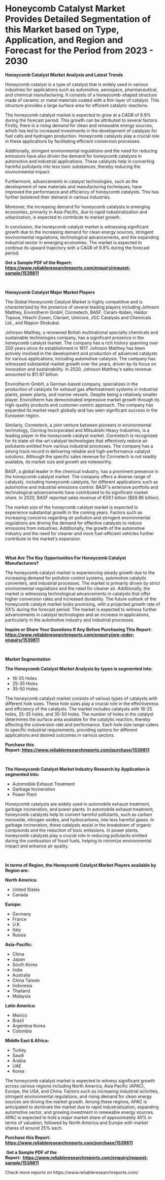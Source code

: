 <p><h1>Honeycomb Catalyst Market Provides Detailed Segmentation of this Market based on Type, Application, and Region and Forecast for the Period from 2023 - 2030</h1></p><p><strong>Honeycomb Catalyst Market Analysis and Latest Trends</strong></p>
<p><p>Honeycomb catalyst is a type of catalyst that is widely used in various industries for applications such as automotive, aerospace, pharmaceutical, and chemical manufacturing. It consists of a honeycomb-shaped structure made of ceramic or metal materials coated with a thin layer of catalyst. This structure provides a large surface area for efficient catalytic reactions.</p><p>The honeycomb catalyst market is expected to grow at a CAGR of 9.9% during the forecast period. This growth can be attributed to several factors. Firstly, there is a rising demand for clean and renewable energy sources, which has led to increased investments in the development of catalysts for fuel cells and hydrogen production. Honeycomb catalysts play a crucial role in these applications by facilitating efficient conversion processes.</p><p>Additionally, stringent environmental regulations and the need for reducing emissions have also driven the demand for honeycomb catalysts in automotive and industrial applications. These catalysts help in converting harmful pollutants into less toxic substances, thereby reducing the environmental impact.</p><p>Furthermore, advancements in catalyst technologies, such as the development of new materials and manufacturing techniques, have improved the performance and efficiency of honeycomb catalysts. This has further bolstered their demand in various industries.</p><p>Moreover, the increasing demand for honeycomb catalysts in emerging economies, primarily in Asia-Pacific, due to rapid industrialization and urbanization, is expected to contribute to market growth.</p><p>In conclusion, the honeycomb catalyst market is witnessing significant growth due to the increasing demand for clean energy sources, stringent environmental regulations, technological advancements, and the expanding industrial sector in emerging economies. The market is expected to continue its upward trajectory with a CAGR of 9.9% during the forecast period.</p></p>
<p><strong>Get a Sample PDF of the Report:&nbsp; <a href="https://www.reliableresearchreports.com/enquiry/request-sample/1539811">https://www.reliableresearchreports.com/enquiry/request-sample/1539811</a></strong></p>
<p>&nbsp;</p>
<p><strong>Honeycomb Catalyst Major Market Players</strong></p>
<p><p>The Global Honeycomb Catalyst Market is highly competitive and is characterized by the presence of several leading players including Johnson Matthey, Envirotherm GmbH, Cormetech, BASF, Ceram-Ibiden, Haldor Topsoe, Hitachi Zosen, Clariant, Umicore, JGC Catalysts and Chemicals Ltd., and Nippon Shokubai.</p><p>Johnson Matthey, a renowned British multinational specialty chemicals and sustainable technologies company, has a significant presence in the honeycomb catalyst market. The company has a rich history spanning over 200 years since its establishment in 1817. Johnson Matthey has been actively involved in the development and production of advanced catalysts for various applications, including automotive catalysis. The company has witnessed substantial market growth over the years, driven by its focus on innovation and sustainability. In 2020, Johnson Matthey's sales revenue amounted to $11.97 billion.</p><p>Envirotherm GmbH, a German-based company, specializes in the production of catalysts for exhaust gas aftertreatment systems in industrial plants, power plants, and marine vessels. Despite being a relatively smaller player, Envirotherm has demonstrated impressive market growth through its high-quality products and customer-centric approach. The company has expanded its market reach globally and has seen significant success in the European region.</p><p>Similarly, Cormetech, a joint venture between pioneers in environmental technology, Corning Incorporated and Mitsubishi Heavy Industries, is a leading player in the honeycomb catalyst market. Cormetech is recognized for its state-of-the-art catalyst technologies that effectively reduce air pollutants emitted from various industrial processes. The company has a strong track record in delivering reliable and high-performance catalyst solutions. Although the specific sales revenue for Cormetech is not readily available, its market size and growth are noteworthy.</p><p>BASF, a global leader in the chemical industry, has a prominent presence in the honeycomb catalyst market. The company offers a diverse range of catalysts, including honeycomb catalysts, for different applications such as automotive and industrial emissions control. BASF's extensive portfolio and technological advancements have contributed to its significant market share. In 2020, BASF reported sales revenue of €59.1 billion ($69.96 billion).</p><p>The market size of the honeycomb catalyst market is expected to experience substantial growth in the coming years. Factors such as increasing concerns regarding air pollution and stringent environmental regulations are driving the demand for effective catalysts to reduce emissions from industries. Additionally, the growth of the automotive industry and the need for cleaner and more fuel-efficient vehicles further contribute to the market's expansion.</p></p>
<p>&nbsp;</p>
<p><strong>What Are The Key Opportunities For Honeycomb Catalyst Manufacturers?</strong></p>
<p><p>The honeycomb catalyst market is experiencing steady growth due to the increasing demand for pollution control systems, automotive catalytic converters, and industrial processes. The market is primarily driven by strict environmental regulations and the need for cleaner air. Additionally, the market is witnessing technological advancements in catalysts that offer higher conversion rates and increased durability. The future outlook of the honeycomb catalyst market looks promising, with a projected growth rate of XX% during the forecast period. The market is expected to witness further advancements in catalyst technologies and an increase in applications, particularly in the automotive industry and industrial processes.</p></p>
<p><strong>Inquire or Share Your Questions If Any Before Purchasing This Report: <a href="https://www.reliableresearchreports.com/enquiry/pre-order-enquiry/1539811">https://www.reliableresearchreports.com/enquiry/pre-order-enquiry/1539811</a></strong></p>
<p>&nbsp;</p>
<p><strong>Market Segmentation</strong></p>
<p><strong>The Honeycomb Catalyst Market Analysis by types is segmented into:</strong></p>
<p><ul><li>16-25 Holes</li><li>25-35 Holes</li><li>35-50 Holes</li></ul></p>
<p><p>The honeycomb catalyst market consists of various types of catalysts with different hole sizes. These hole sizes play a crucial role in the effectiveness and efficiency of the catalysts. The market includes catalysts with 16-25 holes, 25-35 holes, and 35-50 holes. The number of holes in the catalyst determines the surface area available for the catalytic reaction, thereby affecting the conversion rate and performance. Each hole size range caters to specific industrial requirements, providing options for different applications and desired outcomes in various sectors.</p></p>
<p><strong>Purchase this Report:&nbsp;<a href="https://www.reliableresearchreports.com/purchase/1539811">https://www.reliableresearchreports.com/purchase/1539811</a></strong></p>
<p>&nbsp;</p>
<p><strong>The Honeycomb Catalyst Market Industry Research by Application is segmented into:</strong></p>
<p><ul><li>Automobile Exhaust Treatment</li><li>Garbage Incineration</li><li>Power Plant</li></ul></p>
<p><p>Honeycomb catalysts are widely used in automobile exhaust treatment, garbage incineration, and power plants. In automobile exhaust treatment, honeycomb catalysts help to convert harmful pollutants, such as carbon monoxide, nitrogen oxides, and hydrocarbons, into less harmful gases. In garbage incineration, these catalysts assist in the breakdown of organic compounds and the reduction of toxic emissions. In power plants, honeycomb catalysts play a crucial role in reducing pollutants emitted during the combustion of fossil fuels, helping to minimize environmental impact and enhance air quality.</p></p>
<p>&nbsp;</p>
<p><strong>In terms of Region, the Honeycomb Catalyst Market Players available by Region are:</strong></p>
<p>
    <p> <strong> North America: </strong>
        <ul>
            <li>United States</li>
            <li>Canada</li>
        </ul>
        </p> 
    <p> <strong> Europe: </strong>
        <ul>
            <li>Germany</li>
            <li>France</li>
            <li>U.K.</li>
            <li>Italy</li>
            <li>Russia</li>
        </ul>
        </p> 
    <p> <strong> Asia-Pacific: </strong>
        <ul>
            <li>China</li>
            <li>Japan</li>
            <li>South Korea</li>
            <li>India</li>
            <li>Australia</li>
            <li>China Taiwan</li>
            <li>Indonesia</li>
            <li>Thailand</li>
            <li>Malaysia</li>
        </ul>
        </p> 
    <p> <strong> Latin America: </strong>
        <ul>
            <li>Mexico</li>
            <li>Brazil</li>
            <li>Argentina Korea</li>
            <li>Colombia</li>
        </ul>
        </p> 
    <p> <strong> Middle East & Africa: </strong>
        <ul>
            <li>Turkey</li>
            <li>Saudi</li>
            <li>Arabia</li>
            <li>UAE</li>
            <li>Korea</li>
        </ul>
    </p>
    </p>
<p><p>The honeycomb catalyst market is expected to witness significant growth across various regions including North America, Asia Pacific (APAC), Europe, the USA, and China. Factors such as increasing industrial activities, stringent environmental regulations, and rising demand for clean energy sources are driving the market growth. Among these regions, APAC is anticipated to dominate the market due to rapid industrialization, expanding automotive sector, and growing investment in renewable energy sources. APAC is expected to hold a major market share of approximately 40% in terms of valuation, followed by North America and Europe with market shares of around 25% each.</p></p>
<p><strong>Purchase this Report: <a href="https://www.reliableresearchreports.com/purchase/1539811">https://www.reliableresearchreports.com/purchase/1539811</a></strong></p>
<p>&nbsp;<strong>Get a Sample PDF of the Report:&nbsp;&nbsp;<a href="https://www.reliableresearchreports.com/enquiry/request-sample/1539811">https://www.reliableresearchreports.com/enquiry/request-sample/1539811</a></strong></p>
<p><strong></strong></p>
<p>Check more reports on https://www.reliableresearchreports.com/</p>